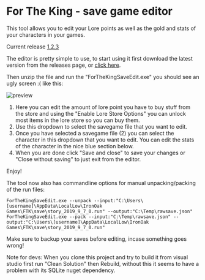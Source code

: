 # For The King - save game editor
This tool allows you to edit your Lore points as well as the gold and stats of your characters in your games.

Current release [1.2.3](https://github.com/warsnek/for-the-king-save-editor/releases/tag/1.2.3)

The editor is pretty simple to use, to start using it first download the latest version from the releases page, or [click here](https://github.com/warsnek/for-the-king-save-editor/releases/download/1.2.3/ForTheKingSaveGameEditor.1.2.3.zip).

Then unzip the file and run the "ForTheKingSaveEdit.exe" you should see an ugly screen :( like this:

![preview](https://github.com/warsnek/for-the-king-save-editor/blob/master/preview.png)
1. Here you can edit the amount of lore point you have to buy stuff from the store and using the "Enable Lore Store Options" you can unlock most items in the lore store so you can buy them.
2. Use this dropdown to select the savegame file that you want to edit.
3. Once you have selected a savegame file (2) you can select the character in this dropdown that you want to edit. You can edit the stats of the character in the nice blue section below.
4. When you are done click "Save and close" to save your changes or "Close without saving" to just exit from the editor.

Enjoy!

The tool now also has commandline options for manual unpacking/packing of the run files:
```
ForTheKingSaveEdit.exe --unpack --input:"C:\Users\[username]\AppData\LocalLow\IronOak Games\FTK\save\story_2019_9_7_0.run" --output:"C:\Temp\rawsave.json"
ForTheKingSaveEdit.exe --pack --input:"C:\Temp\rawsave.json" --output:"C:\Users\[username]\AppData\LocalLow\IronOak Games\FTK\save\story_2019_9_7_0.run" 
```
Make sure to backup your saves before editing, incase something goes wrong!


Note for devs: When you clone this project and try to build it from visual studio first run "Clean Solution" then Rebuild, without this it seems to have a problem with its SQLite nuget dependency.
